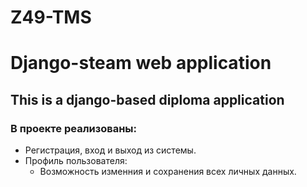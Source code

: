 # Z49-TMS

# Django-steam web application
## This is a django-based diploma application

### В проекте реализованы:
* Регистрация, вход и выход из системы.
* Профиль пользователя:
  * Возможность изменния и сохранения всех личных данных.
